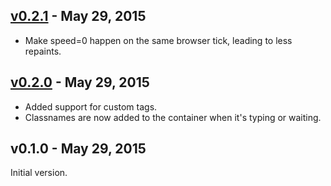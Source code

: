 ## [v0.2.1] - May 29, 2015

* Make speed=0 happen on the same browser tick, leading to less repaints.

## [v0.2.0] - May 29, 2015

* Added support for custom tags.
* Classnames are now added to the container when it's typing or waiting.

## v0.1.0 - May 29, 2015

Initial version.

[v0.2.0]: https://github.com/rstacruz/typish/compare/v0.1.0...v0.2.0
[v0.2.1]: https://github.com/rstacruz/typish/compare/v0.2.0...v0.2.1
